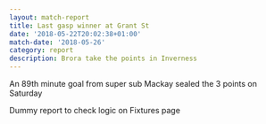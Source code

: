 ```yaml
---
layout: match-report
title: Last gasp winner at Grant St
date: '2018-05-22T20:02:38+01:00'
match-date: '2018-05-26'
category: report
description: Brora take the points in Inverness
---
```

An 89th minute goal from super sub Mackay sealed the 3 points on Saturday

Dummy report to check logic on Fixtures page
